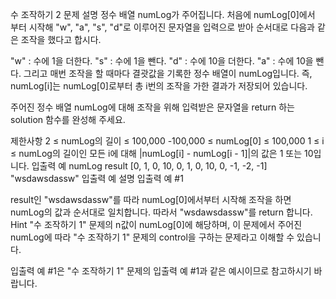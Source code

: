 수 조작하기 2
문제 설명
정수 배열 numLog가 주어집니다. 처음에 numLog[0]에서 부터 시작해 "w", "a", "s", "d"로 이루어진 문자열을 입력으로 받아 순서대로 다음과 같은 조작을 했다고 합시다.

"w" : 수에 1을 더한다.
"s" : 수에 1을 뺀다.
"d" : 수에 10을 더한다.
"a" : 수에 10을 뺀다.
그리고 매번 조작을 할 때마다 결괏값을 기록한 정수 배열이 numLog입니다. 즉, numLog[i]는 numLog[0]로부터 총 i번의 조작을 가한 결과가 저장되어 있습니다.

주어진 정수 배열 numLog에 대해 조작을 위해 입력받은 문자열을 return 하는 solution 함수를 완성해 주세요.

제한사항
2 ≤ numLog의 길이 ≤ 100,000
-100,000 ≤ numLog[0] ≤ 100,000
1 ≤ i ≤ numLog의 길이인 모든 i에 대해 |numLog[i] - numLog[i - 1]|의 값은 1 또는 10입니다.
입출력 예
numLog	result
[0, 1, 0, 10, 0, 1, 0, 10, 0, -1, -2, -1]	"wsdawsdassw"
입출력 예 설명
입출력 예 #1

result인 "wsdawsdassw"를 따라 numLog[0]에서부터 시작해 조작을 하면 numLog의 값과 순서대로 일치합니다. 따라서 "wsdawsdassw"를 return 합니다.
Hint
"수 조작하기 1" 문제의 n값이 numLog[0]에 해당하며, 이 문제에서 주어진 numLog에 따라 "수 조작하기 1" 문제의 control을 구하는 문제라고 이해할 수 있습니다.

입출력 예 #1은 "수 조작하기 1" 문제의 입출력 예 #1과 같은 예시이므로 참고하시기 바랍니다.